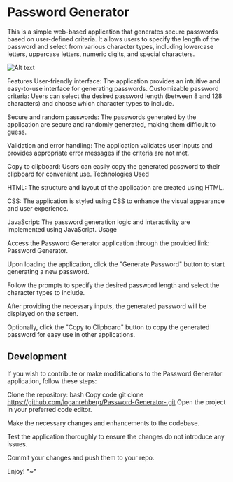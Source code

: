 # Password Generator
This is a simple web-based application that generates secure passwords based on user-defined criteria. It allows users to specify the length of the password and select from various character types, including lowercase letters, uppercase letters, numeric digits, and special characters.


![Alt text](/assets/images/screenshot.png "<title>")



Features
User-friendly interface: The application provides an intuitive and easy-to-use interface for generating passwords.
Customizable password criteria: Users can select the desired password length (between 8 and 128 characters) and choose which character types to include.

Secure and random passwords: The passwords generated by the application are secure and randomly generated, making them difficult to guess.

Validation and error handling: The application validates user inputs and provides appropriate error messages if the criteria are not met.

Copy to clipboard: Users can easily copy the generated password to their clipboard for convenient use.
Technologies Used

HTML: The structure and layout of the application are created using HTML.

CSS: The application is styled using CSS to enhance the visual appearance and user experience.

JavaScript: The password generation logic and interactivity are implemented using JavaScript.
Usage

Access the Password Generator application through the provided link: Password Generator.

Upon loading the application, click the "Generate Password" button to start generating a new password.

Follow the prompts to specify the desired password length and select the character types to include.

After providing the necessary inputs, the generated password will be displayed on the screen.

Optionally, click the "Copy to Clipboard" button to copy the generated password for easy use in other applications.

## Development
If you wish to contribute or make modifications to the Password Generator application, follow these steps:

Clone the repository:
bash
Copy code
git clone https://github.com/loganrehberg/Password-Generator-.git
Open the project in your preferred code editor.

Make the necessary changes and enhancements to the codebase.

Test the application thoroughly to ensure the changes do not introduce any issues.

Commit your changes and push them to your repo.

Enjoy! ^~^
